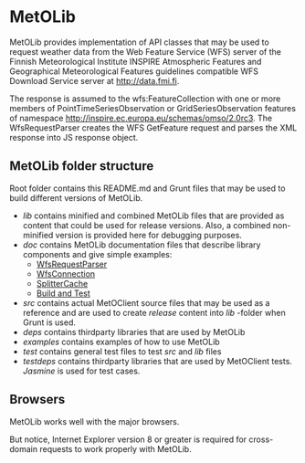 MetOLib
=======

MetOLib provides implementation of API classes that may be used to request weather 
data from the Web Feature Service (WFS) server of the Finnish Meteorological Institute
INSPIRE Atmospheric Features and Geographical Meteorological Features
guidelines compatible WFS Download Service server at http://data.fmi.fi.

The response is assumed to the wfs:FeatureCollection with one or more members of 
PointTimeSeriesObservation or GridSeriesObservation features of namespace 
http://inspire.ec.europa.eu/schemas/omso/2.0rc3. The WfsRequestParser creates 
the WFS GetFeature request and parses the XML response into
JS response object.

MetOLib folder structure
------------------------

Root folder contains this README.md and Grunt files that may be used to build different versions of MetOLib.

* *lib* contains minified and combined MetOLib files that are provided as content that could be used for release versions.
  Also, a combined non-minified version is provided here for debugging purposes.
* *doc* contains MetOLib documentation files that describe library components and give simple examples:
    * [WfsRequestParser](doc/wfsrequestparser.md)
    * [WfsConnection](doc/wfsconnection.md)
    * [SplitterCache](doc/splittercache.md)
    * [Build and Test](doc/buildandtest.md)
* *src* contains actual MetOClient source files that may be used as a reference and are used to create *release* content
   into *lib* -folder when Grunt is used.
* *deps* contains thirdparty libraries that are used by MetOLib
* *examples* contains examples of how to use MetOLib
* *test* contains general test files to test *src* and *lib* files
* *testdeps* contains thirdparty libraries that are used by MetOClient tests. *Jasmine* is used for test cases.

Browsers
--------

MetOLib works well with the major browsers.

But notice, Internet Explorer version 8 or greater is required for cross-domain requests to work properly with MetOLib.
